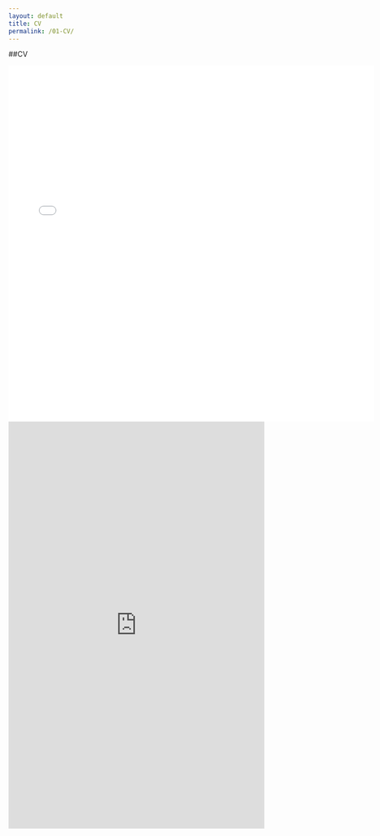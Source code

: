 ```yaml
---
layout: default
title: CV
permalink: /01-CV/
---
```


##CV
<iframe width="720" height="700" frameborder="0" marginheight="0" marginwidth="0" src="[https://docs.google.com/document/d/1qahu3Z2GcbGhXTVNeYKhSE1AeV9hNNaw/edit?usp=drive_link&ouid=113818423715311488588&rtpof=true&sd=true]"></iframe> 

<iframe 
    src="https://docs.google.com/document/d/1qahu3Z2GcbGhXTVNeYKhSE1AeV9hNNaw/edit?usp=drive_link&ouid=113818423715311488588&rtpof=true&sd=true" 
    width="100%" 
    height="800" 
    style="border: none;">
</iframe>

